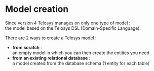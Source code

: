 # Model creation

Since version 4 Telosys manages on only one type of model : \
the model based on the Telosys DSL (Domain-Specific Language).

There are 2 ways to create a Telosys model :&#x20;

* **from scratch** : \
  an empty model in which you can then create the entities you need&#x20;
* **from an existing relational database** : \
  a model created from the database schema (1 entity for each table)



